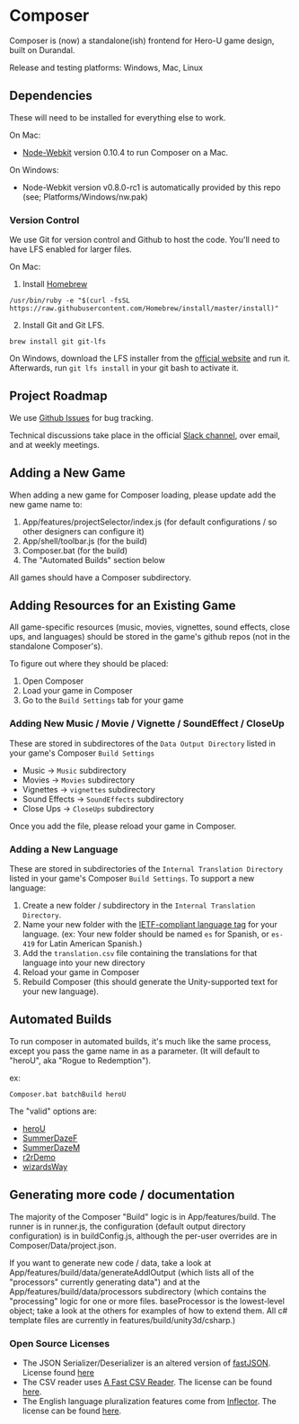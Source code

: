 # Composer

Composer is (now) a standalone(ish) frontend for Hero-U game design, built on Durandal.

Release and testing platforms: Windows, Mac, Linux

## Dependencies

These will need to be installed for everything else to work.

On Mac:
* [Node-Webkit](https://github.com/rogerwang/node-webkit/wiki/Downloads-of-old-versions) version 0.10.4 to run Composer on a Mac.

On Windows:
*  Node-Webkit version v0.8.0-rc1 is automatically provided by this repo (see; Platforms/Windows/nw.pak)

### Version Control

We use Git for version control and Github to host the code. You'll need to have LFS enabled for larger files.

On Mac:

1. Install [Homebrew](https://brew.sh/)
```
/usr/bin/ruby -e "$(curl -fsSL https://raw.githubusercontent.com/Homebrew/install/master/install)"
```
2. Install Git and Git LFS.
```
brew install git git-lfs
```

On Windows, download the LFS installer from the [official website](https://git-lfs.github.com/) and run it. Afterwards, run `git lfs install` in your git bash to activate it.

## Project Roadmap

We use [Github Issues](https://github.com/Transolar/Composer/issues) for bug tracking.

Technical discussions take place in the official [Slack channel](http://hero-u.slack.com), over email, and at weekly meetings.

## Adding a New Game

When adding a new game for Composer loading, please update add the new game name to:
1. App/features/projectSelector/index.js (for default configurations / so other designers can configure it)
2. App/shell/toolbar.js (for the build)
3. Composer.bat (for the build)
4. The "Automated Builds" section below

All games should have a Composer subdirectory.

## Adding Resources for an Existing Game

All game-specific resources (music, movies, vignettes, sound effects, close ups, and languages) should be stored in the game's github repos (not in the standalone Composer's).  

To figure out where they should be placed:
1. Open Composer
2. Load your game in Composer
3. Go to the `Build Settings` tab for your game

### Adding New Music / Movie / Vignette / SoundEffect / CloseUp

These are stored in subdirectores of the `Data Output Directory` listed in your game's Composer `Build Settings`

* Music -> `Music` subdirectory
* Movies -> `Movies` subdirectory
* Vignettes -> `vignettes` subdirectory
* Sound Effects -> `SoundEffects` subdirectory
* Close Ups -> `CloseUps` subdirectory

Once you add the file, please reload your game in Composer.

### Adding a New Language

These are stored in subdirectories of the `Internal Translation Directory` listed in your game's Composer `Build Settings`. To support a new language:

1. Create a new folder / subdirectory in the `Internal Translation Directory`.
2. Name your new folder with the [IETF-compliant language tag](https://www.w3.org/International/questions/qa-choosing-language-tags) for your language.  (ex: Your new folder should be named `es` for Spanish, or `es-419` for Latin American Spanish.) 
3. Add the `translation.csv` file containing the translations for that language into your new directory
4. Reload your game in Composer
5. Rebuild Composer (this should generate the Unity-supported text for your new language).

## Automated Builds

To run composer in automated builds, it's much like the same process, except you pass the game name in as a parameter.  (It will default to "heroU", aka "Rogue to Redemption").

ex: 
```
Composer.bat batchBuild heroU
```

The "valid" options are:
* [heroU](https://github.com/Transolar/Hero-U)
* [SummerDazeF](https://github.com/Transolar/SummerDaze)
* [SummerDazeM](https://github.com/Transolar/SummerDaze)
* [r2rDemo](https://github.com/Transolar/R2R-Demo)
* [wizardsWay](https://github.com/Transolar/WizardWay)

## Generating more code / documentation

The majority of the Composer "Build" logic is in App/features/build.  The runner is in runner.js, the configuration (default output directory configuration) is in buildConfig.js, although the per-user overrides are in Composer/Data/project.json.  

If you want to generate new code / data, take a look at App/features/build/data/generateAddlOutput (which lists all of the "processors" currently generating data") and at the App/features/build/data/processors subdirectory (which contains the "processing" logic for one or more files.  baseProcessor is the lowest-level object; take a look at the others for examples of how to extend them.  All c# template files are currently in features/build/unity3d/csharp.)

### Open Source Licenses

* The JSON Serializer/Deserializer is an altered version of [fastJSON](http://www.codeproject.com/Articles/159450/fastJSON). License found [here](http://www.codeproject.com/info/cpol10.aspx)
* The CSV reader uses [A Fast CSV Reader](http://www.codeproject.com/Articles/9258/A-Fast-CSV-Reader). The license can be found [here](http://opensource.org/licenses/mit-license.php).
* The English language pluralization features come from [Inflector](https://github.com/srkirkland/Inflector). The license can be found [here](https://github.com/srkirkland/Inflector/blob/master/LICENSE.txt).
